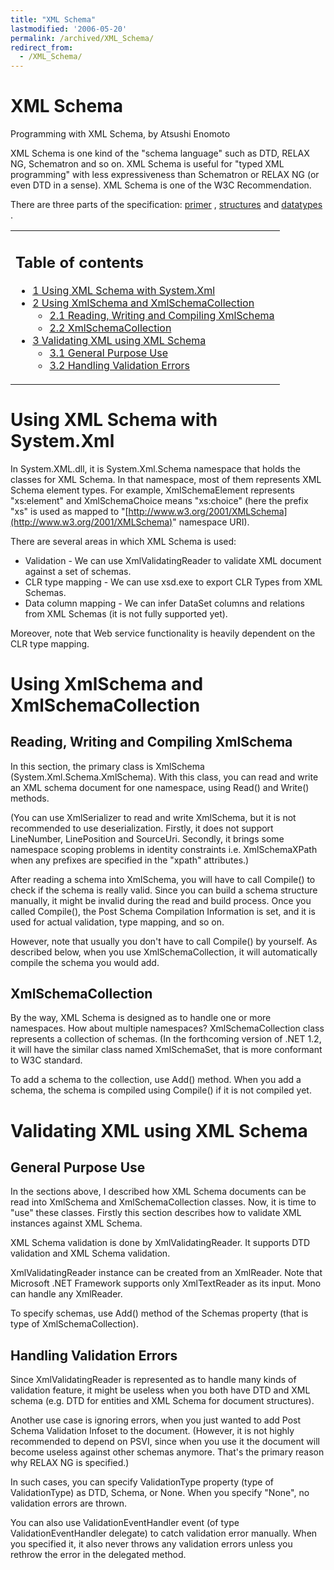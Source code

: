 ```yaml
---
title: "XML Schema"
lastmodified: '2006-05-20'
permalink: /archived/XML_Schema/
redirect_from:
  - /XML_Schema/
---
```


XML Schema
==========

Programming with XML Schema, by Atsushi Enomoto

XML Schema is one kind of the "schema language" such as DTD, RELAX NG, Schematron and so on. XML Schema is useful for "typed XML programming" with less expressiveness than Schematron or RELAX NG (or even DTD in a sense). XML Schema is one of the W3C Recommendation.

There are three parts of the specification: [primer](http://www.w3.org/TR/xmlschema-0/) , [structures](http://www.w3.org/TR/xmlschema-1/) and [datatypes](http://www.w3.org/TR/xmlschema-2/) .

<table>
<col width="100%" />
<tbody>
<tr class="odd">
<td align="left"><h2>Table of contents</h2>
<ul>
<li><a href="#using-xml-schema-with-systemxml">1 Using XML Schema with System.Xml</a></li>
<li><a href="#using-xmlschema-and-xmlschemacollection">2 Using XmlSchema and XmlSchemaCollection</a>
<ul>
<li><a href="#reading-writing-and-compiling-xmlschema">2.1 Reading, Writing and Compiling XmlSchema</a></li>
<li><a href="#xmlschemacollection">2.2 XmlSchemaCollection</a></li>
</ul></li>
<li><a href="#validating-xml-using-xml-schema">3 Validating XML using XML Schema</a>
<ul>
<li><a href="#general-purpose-use">3.1 General Purpose Use</a></li>
<li><a href="#handling-validation-errors">3.2 Handling Validation Errors</a></li>
</ul></li>
</ul></td>
</tr>
</tbody>
</table>

Using XML Schema with System.Xml
================================

In System.XML.dll, it is System.Xml.Schema namespace that holds the classes for XML Schema. In that namespace, most of them represents XML Schema element types. For example, XmlSchemaElement represents "xs:element" and XmlSchemaChoice means "xs:choice" (here the prefix "xs" is used as mapped to "[http://www.w3.org/2001/XMLSchema](http://www.w3.org/2001/XMLSchema)" namespace URI).

There are several areas in which XML Schema is used:

-   Validation - We can use XmlValidatingReader to validate XML document against a set of schemas.
-   CLR type mapping - We can use xsd.exe to export CLR Types from XML Schemas.
-   Data column mapping - We can infer DataSet columns and relations from XML Schemas (it is not fully supported yet).

Moreover, note that Web service functionality is heavily dependent on the CLR type mapping.

Using XmlSchema and XmlSchemaCollection
=======================================

Reading, Writing and Compiling XmlSchema
----------------------------------------

In this section, the primary class is XmlSchema (System.Xml.Schema.XmlSchema). With this class, you can read and write an XML schema document for one namespace, using Read() and Write() methods.

(You can use XmlSerializer to read and write XmlSchema, but it is not recommended to use deserialization. Firstly, it does not support LineNumber, LinePosition and SourceUri. Secondly, it brings some namespace scoping problems in identity constraints i.e. XmlSchemaXPath when any prefixes are specified in the "xpath" attributes.)

After reading a schema into XmlSchema, you will have to call Compile() to check if the schema is really valid. Since you can build a schema structure manually, it might be invalid during the read and build process. Once you called Compile(), the Post Schema Compilation Information is set, and it is used for actual validation, type mapping, and so on.

However, note that usually you don't have to call Compile() by yourself. As described below, when you use XmlSchemaCollection, it will automatically compile the schema you would add.

XmlSchemaCollection
-------------------

By the way, XML Schema is designed as to handle one or more namespaces. How about multiple namespaces? XmlSchemaCollection class represents a collection of schemas. (In the forthcoming version of .NET 1.2, it will have the similar class named XmlSchemaSet, that is more conformant to W3C standard.

To add a schema to the collection, use Add() method. When you add a schema, the schema is compiled using Compile() if it is not compiled yet.

Validating XML using XML Schema
===============================

General Purpose Use
-------------------

In the sections above, I described how XML Schema documents can be read into XmlSchema and XmlSchemaCollection classes. Now, it is time to "use" these classes. Firstly this section describes how to validate XML instances against XML Schema.

XML Schema validation is done by XmlValidatingReader. It supports DTD validation and XML Schema validation.

XmlValidatingReader instance can be created from an XmlReader. Note that Microsoft .NET Framework supports only XmlTextReader as its input. Mono can handle any XmlReader.

To specify schemas, use Add() method of the Schemas property (that is type of XmlSchemaCollection).

Handling Validation Errors
--------------------------

Since XmlValidatingReader is represented as to handle many kinds of validation feature, it might be useless when you both have DTD and XML schema (e.g. DTD for entities and XML Schema for document structures).

Another use case is ignoring errors, when you just wanted to add Post Schema Validation Infoset to the document. (However, it is not highly recommended to depend on PSVI, since when you use it the document will become useless against other schemas anymore. That's the primary reason why RELAX NG is specified.)

In such cases, you can specify ValidationType property (type of ValidationType) as DTD, Schema, or None. When you specify "None", no validation errors are thrown.

You can also use ValidationEventHandler event (of type ValidationEventHandler delegate) to catch validation error manually. When you specified it, it also never throws any validation errors unless you rethrow the error in the delegated method.

